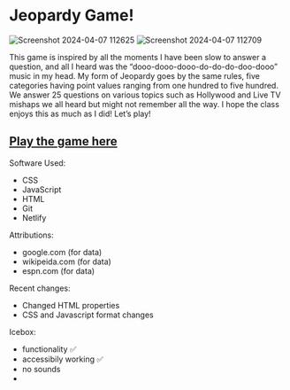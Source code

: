 # Jeopardy Game!
![Screenshot 2024-04-07 112625](https://github.com/khaityy/Jeopardy/assets/163087214/c38e982a-abfb-4c3c-84a1-7dd58f17b478)
![Screenshot 2024-04-07 112709](https://github.com/khaityy/Jeopardy/assets/163087214/cb22c019-8f9b-4196-9b7d-85ecb9a06228)

This game is inspired by all the moments I have been slow to answer a question, and all I heard was the “dooo-dooo-dooo-do-do-do-doo-dooo” music in my head. My form of Jeopardy goes by the same rules, five categories having point values ranging from one hundred to five hundred. We answer 25 questions on various topics such as Hollywood and Live TV mishaps we all heard but might not remember all the way. I hope the class enjoys this as much as I did! Let’s play!

## [Play the game here](https://jeopardy-khai.netlify.app/)

Software Used:
- CSS
- JavaScript
- HTML
- Git
- Netlify

Attributions:
- google.com (for data)
- wikipeida.com (for data)
- espn.com (for data)


Recent changes:
- Changed HTML properties
- CSS and Javascript format changes

Icebox:
- functionality ✅
- accessibily working ✅
- no sounds 
- 
